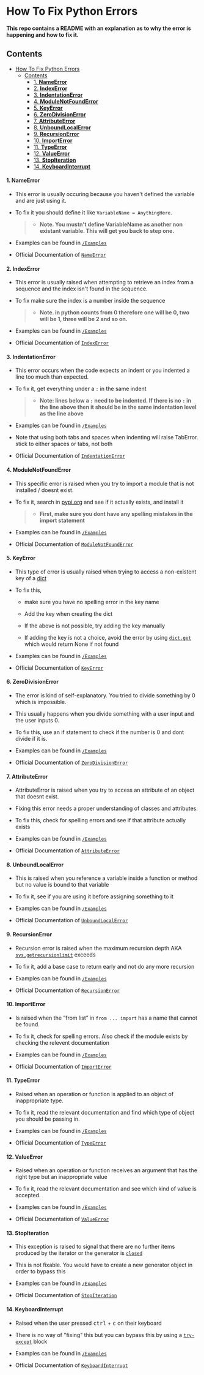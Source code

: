 # How To Fix Python Errors

**This repo contains a README with an explanation as to why the error is happening and how to fix it.**

## Contents

- [How To Fix Python Errors](#how-to-fix-python-errors)
  - [Contents](#contents)
      - [1. **NameError**](#1-nameerror)
      - [2. **IndexError**](#2-indexerror)
      - [3. **IndentationError**](#3-indentationerror)
      - [4. **ModuleNotFoundError**](#4-modulenotfounderror)
      - [5. **KeyError**](#5-keyerror)
      - [6. **ZeroDivisionError**](#6-zerodivisionerror)
      - [7. **AttributeError**](#7-attributeerror)
      - [8. **UnboundLocalError**](#8-unboundlocalerror)
      - [9. **RecursionError**](#9-recursionerror)
      - [10. **ImportError**](#10-importerror)
      - [11. **TypeError**](#11-typeerror)
      - [12. **ValueError**](#12-valueerror)
      - [13. **StopIteration**](#13-stopiteration)
      - [14. **KeyboardInterrupt**](#14-keyboardinterrupt)

#### 1. **NameError**

- This error is usually occuring because you haven't defined the variable and are just using it.

- To fix it you should define it like `VariableName = AnythingHere`.

    > - **Note. You mustn't define VariableName as another non existant variable. This will get you back to step one.**

- Examples can be found in [`/Examples`](./Examples/NameErrorSolve.py)

- Official Documentation of [`NameError`](https://docs.python.org/3/library/exceptions.html#NameError)

#### 2. **IndexError**

- This error is usually raised when attempting to retrieve an index from a sequence and the index isn't found in the sequence.

- To fix make sure the index is a number inside the sequence

    > - **Note. in python counts from 0 therefore one will be 0, two will be 1, three will be 2 and so on.**

- Examples can be found in [`/Examples`](./Examples/IndexErrorSolve.py)

- Official Documentation of [`IndexError`](https://docs.python.org/3/library/exceptions.html#IndexError)

#### 3. **IndentationError**

- This error occurs when the code expects an indent or you indented a line too much than expected.

- To fix it, get everything under a `:` in the same indent

    > - **Note: lines below a `:` need to be indented. If there is no `:` in the line above then it should be in the same indentation level as the line above**

- Examples can be found in [`/Examples`](./Examples/IndentationErrorSolve.py)

- Note that using both tabs and spaces when indenting will raise TabError. stick to either spaces or tabs, not both

- Official Documentation of [`IndentationError`](https://docs.python.org/3/library/exceptions.html#IndentationError)

#### 4. **ModuleNotFoundError**

- This specific error is raised when you try to import a module that is not installed / doesnt exist.

- To fix it, search in [pypi.org](https://pypi.org) and see if it actually exists, and install it

   > - **First, make sure you dont have any spelling mistakes in the import statement**

- Examples can be found in [`/Examples`](./Examples/ModuleNotFoundErrorSolve.py)

- Official Documentation of [`ModuleNotFoundError`](https://docs.python.org/3/library/exceptions.html#ModuleNotFoundError)

#### 5. **KeyError**

- This type of error is usually raised when trying to access a non-existent key of a [dict](https://docs.python.org/3/library/stdtypes.html#dict)

- To fix this,

  - make sure you have no spelling error in the key name

  - Add the key when creating the dict

  - If the above is not possible, try adding the key manually

  - If adding the key is not a choice, avoid the error by using  [`dict.get`](https://docs.python.org/3/library/stdtypes.html#dict.get) which would return None if not found

- Examples can be found in [`/Examples`](./Examples/KeyErrorSolve.py)

- Official Documentation of [`KeyError`](https://docs.python.org/3/library/exceptions.html#KeyError)

#### 6. **ZeroDivisionError**

- The error is kind of self-explanatory. You tried to divide something by 0 which is impossible.

- This usually happens when you divide something with a user input and the user inputs 0.

- To fix this, use an if statement to check if the number is 0 and dont divide if it is.

- Examples can be found in [`/Examples`](./Examples/ZeroDivisionErrorSolve.py)

- Official Documentation of [`ZeroDivisionError`](https://docs.python.org/3/library/exceptions.html#ZeroDivisionError)

#### 7. **AttributeError**

- AttributeError is raised when you try to access an attribute of an object that doesnt exist.

- Fixing this error needs a proper understanding of classes and attributes.

- To fix this, check for spelling errors and see if that attribute actually exists

- Examples can be found in [`/Examples`](./Examples/AttributeErrorSolve.py)

- Official Documentation of [`AttributeError`](https://docs.python.org/3/library/exceptions.html#AttributeError)

#### 8. **UnboundLocalError**

- This is raised when you reference a variable inside a function or method but no value is bound to that variable

- To fix it, see if you are using it before assigning something to it

- Examples can be found in [`/Examples`](./Examples/UnboundLocalErrorSolve.py)

- Official Documentation of [`UnboundLocalError`](https://docs.python.org/3/library/exceptions.html#UnboundLocalError)

#### 9. **RecursionError**

- Recursion error is raised when the maximum recursion depth AKA [`sys.getrecursionlimit`](https://docs.python.org/3/library/sys.html#sys.getrecursionlimit) exceeds

- To fix it, add a base case to return early and not do any more recursion

- Examples can be found in [`/Examples`](./Examples/RecursionErrorSolve.py)

- Official Documentation of [`RecursionError`](https://docs.python.org/3/library/exceptions.html#RecursionError)

#### 10. **ImportError**

- Is raised when the “from list” in `from ... import` has a name that cannot be found.

- To fix it, check for spelling errors. Also check if the module exists by checking the relevent documentation

- Examples can be found in [`/Examples`](./Examples/ImportErrorSolve.py)

- Official Documentation of [`ImportError`](https://docs.python.org/3/library/exceptions.html#ImportError)

#### 11. **TypeError**

- Raised when an operation or function is applied to an object of inappropriate type.

- To fix it, read the relevant documentation and find which type of object you should be passing in.

- Examples can be found in [`/Examples`](./Examples/TypeErrorSolve.py)

- Official Documentation of [`TypeError`](https://docs.python.org/3/library/exceptions.html#TypeError)

#### 12. **ValueError**

- Raised when an operation or function receives an argument that has the right type but an inappropriate value

- To fix it, read the relevant documentation and see which kind of value is accepted.

- Examples can be found in [`/Examples`](./Examples/ValueErrorSolve.py)

- Official Documentation of [`ValueError`](https://docs.python.org/3/library/exceptions.html#ValueError)

#### 13. **StopIteration**

- This exception is raised to signal that there are no further items produced by the iterator or the generator is [`closed`](https://docs.python.org/3/reference/expressions.html#generator.close)

- This is not fixable. You would have to create a new generator object in order to bypass this

- Examples can be found in [`/Examples`](./Examples/StopIterationSolve.py)

- Official Documentation of [`StopIteration`](https://docs.python.org/3/library/exceptions.html#StopIteration)

#### 14. **KeyboardInterrupt**

- Raised when the user pressed <kbd>ctrl</kbd> + <kbd>c</kbd> on their keyboard

- There is no way of "fixing" this but you can bypass this by using a [`try-except`](https://docs.python.org/3/tutorial/errors.html#handling-exceptions) block

- Examples can be found in [`/Examples`](./Examples/KeyboardInterruptSolve.py)

- Official Documentation of [`KeyboardInterrupt`](https://docs.python.org/3/library/exceptions.html#KeyboardInterrupt)

